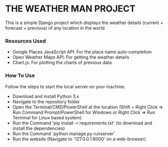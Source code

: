 # THE WEATHER MAN PROJECT
This is a simple Django project which displays the weather details (current + forecast + previous) of any location in the world.

### Resources Used
* Google Places JavaScript API: For the place name auto-completion
* Open Weather Maps API: For getting the weather details
* Chart.js: For plotting the charts of previous data

### How To Use
Follow the steps to start the local server on your machine:
* Download and install Python 3.x
* Navigate to the repository folder
* Open the Terminal/CMD/PowerShell at the location (Shift + Right Click => Run Command Prompt/PowerShell for Windows or Right Click => Run Terminal for Linux based system)
* Run the Command 'pip install -r requirements.txt' (to download and install the dependencies)
* Run the Command 'python manage.py runserver'
* Run the website (Navigate to '127.0.0.1:8000' on a web-browser)